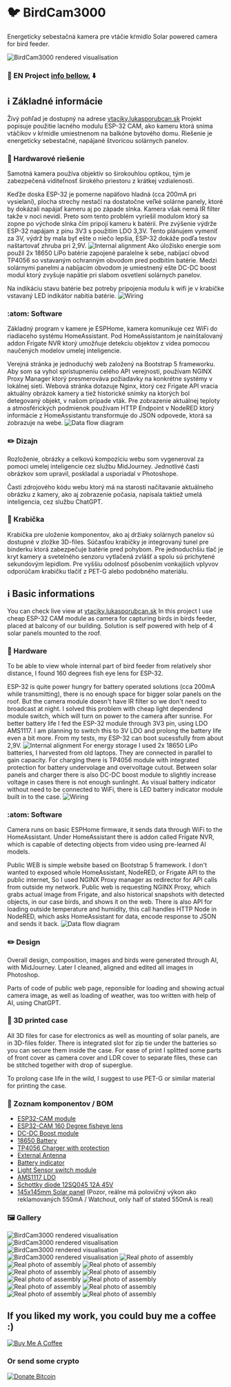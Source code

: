  # :bird: BirdCam3000
Energeticky sebestačná kamera pre vtáčie kŕmidlo
Solar powered camera for bird feeder.

![BirdCam3000 rendered visualisation](Render/render1.png)

### :link: EN Project [info bellow](#english), :arrow_down:

## :information_source:  Základné informácie 
Živý pohľad je dostupný na adrese [vtaciky.lukasporubcan.sk](https://vtaciky.lukasporubcan.sk)
Projekt popisuje použitie lacného modulu ESP-32 CAM, ako kameru ktorá sníma vtáčikov v kŕmidle umiestnenom na balkóne bytového domu. 
Riešenie je energeticky sebestačné, napájané štvoricou solárnych panelov. 

### :hammer: Hardwarové riešenie  
Samotná kamera používa objektív so širokouhlou optikou, tým je zabezpečená viditeľnosť širokého priestoru z krátkej vzdialenosti. 

Keďže doska ESP-32 je pomerne napäťovo hladná (cca 200mA pri vysielaní), plocha strechy nestačí na dostatočne veľké solárne panely, ktoré by dokázali napájať kameru aj po západe slnka. Kamera však nemá IR filter takže v noci nevidí. Preto som tento problém vyriešil modulom ktorý sa zopne po východe slnka čím pripojí kameru k batérií. Pre zvýšenie výdrže ESP-32 napájam z pinu 3V3 s použitím LDO 3,3V. Tento plánujem vymeniť za 3V, výdrž by mala byť ešte o niečo lepšia, ESP-32 dokáže podľa testov naštartovať zhruba pri 2,9V. 
![Internal alignment](Render/render4.png)
Ako úložisko energie som použil 2x 18650 LiPo batérie zapojené paralelne k sebe, nabíjací obvod TP4056 so vstavaným ochranným obvodom pred podbitím batérie. Medzi solárnymi panelmi a nabíjacím obvodom je umiestnený ešte DC-DC boost modul ktorý zvyšuje napätie pri slabom osvetlení solárnych panelov. 

Na indikáciu stavu batérie bez potreby pripojenia modulu k wifi je v krabičke vstavaný LED indikátor nabitia batérie.
![Wiring](img/wiring.png)

### :atom: Software
Základný program v kamere je ESPHome, kamera komunikuje cez WiFi do riadiaceho systému HomeAssistant. Pod HomeAssistantom je nainštalovaný addon Frigate NVR ktorý umožňuje detekciu objektov z videa pomocou naučených modelov umelej inteligencie. 

Verejná stránka je jednoduchý web založený na Bootstrap 5 frameworku. Aby som sa vyhol sprístupneniu celého API verejnosti, používam NGINX Proxy Manager ktorý presmerováva požiadavky na konkrétne systémy v lokálnej sieti. Webová stránka dotazuje Nginx, ktorý cez Frigate API vracia aktuálny obrázok kamery a tiež historické snímky na ktorých bol detegovaný objekt, v našom prípade vták. Pre zobrazenie aktuálnej teploty a atmosférických podmienok používam HTTP Endpoint v NodeRED ktorý informácie z HomeAssistantu transformuje do JSON odpovede, ktorá sa zobrazuje na webe. 
![Data flow diagram](img/data-flow-diagram.jpg)

### :pencil2: Dizajn
Rozloženie, obrázky a celkovú kompozíciu webu som vygeneroval za pomoci umelej inteligencie cez službu MidJourney. Jednotlivé časti obrázkov som upravil, poskladal a usporiadal v Photoshope. 

Časti zdrojového kódu webu ktorý má na starosti načítavanie aktuálneho obrázku z kamery, ako aj zobrazenie počasia, napísala taktiež umelá inteligencia, cez službu ChatGPT. 

### :ice_cube: Krabička
Krabička pre uloženie komponentov, ako aj držiaky solárnych panelov sú dostupné v zložke 3D-files. Súčasťou krabičky je integrovaný tunel pre binderku ktorá zabezpečuje batérie pred pohybom. Pre jednoduchšiu tlač je kryt kamery a svetelného senzoru vytlačená zvlášť a spolu sú prichytené sekundovým lepidlom. 
Pre vyššiu odolnosť pôsobením vonkajších vplyvov odporúčam krabičku tlačiť z PET-G alebo podobného materiálu.





## :information_source:  <span id="english">Basic informations</span>
You can check live view at [vtaciky.lukasporubcan.sk](https://vtaciky.lukasporubcan.sk)
In this project I use cheap ESP-32 CAM module as camera for capturing birds in birds feeder, placed at balcony of our building. 
Solution is self powered with help of 4 solar panels mounted to the roof. 

### :hammer: Hardware 
To be able to view whole internal part of bird feeder from relatively shor distance, I found 160 degrees fish eye lens for ESP-32. 

ESP-32 is quite power hungry for battery operated solutions (cca 200mA while transmitting), there is no enough space for bigger solar panels on the roof. But the camera module doesn't have IR filter so we don't need to broadcast at night. 
I solved this problem with cheap light dependend module switch, which will turn on power to the camera after sunrise. 
For better battery life I fed the ESP-32 module through 3V3 pin, using LDO AMS1117. I am planning to switch this to 3V LDO and prolong the battery life even a bit more. From my tests, my ESP-32 can boot sucessfully from about 2,9V.
![Internal alignment](Render/render4.png)
For energy storage I used 2x 18650 LiPo batteries, I harvested from old laptops. They are connected in parallel to gain capacity. For charging there is TP4056 module with integrated protection for battery undervolage and overvoltage cutout. 
Between solar panels and charger there is also DC-DC boost module to slightly increase voltage in cases there is not enough sunlinght. 
As visual battery indicator without need to be connected to WiFi, there is LED battery indicator module built in to the case.
![Wiring](img/wiring.png)

### :atom: Software
Camera runs on basic ESPHome firmware, it sends data through WiFi to the HomeAssistant. Under HomeAssistant there is addon called Frigate NVR, which is capable of detecting objects from video using pre-learned AI models.

Public WEB is simple website based on Bootstrap 5 framework. I don't wanted to exposed whole HomeAssistant, NodeRED, or Frigate API to the public internet, So I used NGINX Proxy manager as redirector for API calls from outside my network. 
Public web is requesting NGINX Proxy, which grabs actual image from Frigate, and also historical snapshots with detected objects, in our case birds, and shows it on the web. There is also API for loading outside temperature and humidity, this call handles HTTP Node in NodeRED, which asks HomeAssistant for data, encode response to JSON and sends it back.
![Data flow diagram](img/data-flow-diagram.jpg)

### :pencil2: Design
Overall design, composition, images and birds were generated through AI, with MidJourney. Later I cleaned, aligned and edited all images in Photoshop.

Parts of code of public web page, reponsible for loading and showing actual camera image, as well as loading of weather, was too written with help of AI, using ChatGPT.

### :ice_cube: 3D printed case
All 3D files for case for electronics as well as mounting of solar panels, are in 3D-files folder. 
There is integrated slot for zip tie under the batteries so you can secure them inside the case. 
For ease of print I splitted some parts of front cover as camera cover and LDR cover to separate files, these can be stitched together with drop of superglue.

To prolong case life in the wild, I suggest to use PET-G or similar material for printing the case.

### :page_facing_up: Zoznam komponentov / BOM

* [ESP32-CAM module](https://www.aliexpress.com/item/4000348799276.html?spm=a2g0o.order_list.order_list_main.30.4c061802zXo1zr)
* [ESP32-CAM 160 Degree fisheye lens](https://www.aliexpress.com/item/1005004781691725.html?spm=a2g0o.order_list.order_list_main.5.4c061802zXo1zr)
* [DC-DC Boost module](https://www.aliexpress.com/item/4000283425849.html?spm=a2g0o.order_list.order_list_main.67.4c061802zXo1zr)
* [18650 Battery](https://www.aliexpress.com/item/1005004738197878.html?spm=a2g0o.productlist.main.3.6258184f7TppDP&algo_pvid=e26e0aee-ede6-42d6-9d41-d7575a1d2422&algo_exp_id=e26e0aee-ede6-42d6-9d41-d7575a1d2422-1&pdp_ext_f=%7B%22sku_id%22%3A%2212000030294740216%22%7D&pdp_npi=3%40dis%21EUR%219.47%214.27%21%21%21%21%21%40210213c816776870512202271d071e%2112000030294740216%21sea%21SK%21136306844&curPageLogUid=xehQWcii4VON)
* [TP4056 Charger with protection](https://www.aliexpress.com/item/1005004968770726.html?spm=a2g0o.order_list.order_list_main.87.4c061802zXo1zr)
* [External Antenna](https://www.aliexpress.com/item/1005001594173833.html?spm=a2g0o.order_list.order_list_main.259.4c061802zXo1zr)
* [Battery indicator](https://www.aliexpress.com/item/32851338868.html?spm=a2g0o.order_list.order_list_main.140.4c061802zXo1zr)
* [Light Sensor switch module](https://www.aliexpress.com/item/1005004305784785.html?spm=a2g0o.order_list.order_list_main.305.4c061802zXo1zr)
* [AMS1117 LDO](https://www.aliexpress.com/item/32732025305.html?spm=a2g0o.productlist.main.3.1b363674DIoH1K&algo_pvid=b8366f1d-0162-48b0-9f18-bba4cae3270b&algo_exp_id=b8366f1d-0162-48b0-9f18-bba4cae3270b-1&pdp_ext_f=%7B%22sku_id%22%3A%2212000028154574889%22%7D&pdp_npi=3%40dis%21EUR%210.64%210.55%21%21%21%21%21%40211beca116776872496876601d0703%2112000028154574889%21sea%21SK%21136306844&curPageLogUid=fAdGqaDpJNAy)
* [Schottky diode 12SQ045 12A 45V](https://www.aliexpress.com/item/1005004170936042.html?spm=a2g0o.order_list.order_list_main.407.4c061802zXo1zr)
* [145x145mm Solar panel](https://www.aliexpress.com/item/1005004580239797.html?spm=a2g0o.order_list.order_list_main.362.4c061802zXo1zr) (Pozor, reálne má polovičný výkon ako reklamovaných 550mA / Watchout, only half of stated 550mA is real)

### :framed_picture: Gallery
![BirdCam3000 rendered visualisation](Render/render1.png)
![BirdCam3000 rendered visualisation](Render/render2.png)
![BirdCam3000 rendered visualisation](Render/render3.png)
![BirdCam3000 rendered visualisation](Render/render4.png)
![Real photo of assembly](img/23-02-12%2017-55-59%203049.jpg)
![Real photo of assembly](img/23-02-17%2022-24-51%203091.jpg)
![Real photo of assembly](img/23-02-17%2022-24-54%203092.jpg)
![Real photo of assembly](img/23-02-17%2022-24-56%203093.jpg)
![Real photo of assembly](img/23-02-17%2022-25-00%203094.jpg)
![Real photo of assembly](img/23-02-18%2009-45-05%203101.jpg)
![Real photo of assembly](img/23-02-18%2010-11-59%203102.jpg)
![Real photo of assembly](img/23-02-18%2010-22-13%203103.jpg)
![Real photo of assembly](img/23-02-18%2010-22-18%203104.jpg)
![Real photo of assembly](img/23-02-18%2010-22-22%203105.jpg)
![Real photo of assembly](img/23-02-18%2010-22-27%203106.jpg)




## If you liked my work, you could buy me a coffee :)

<a class="" target="_blank" href="https://www.buymeacoffee.com/luc3as"><img src="https://lukasporubcan.sk/images/buymeacoffee.png" alt="Buy Me A Coffee" style="max-width: 217px !important;"></a>

### Or send some crypto

<a class="" target="_blank" href="https://lukasporubcan.sk/donate"><img src="https://lukasporubcan.sk/images/donatebitcoin.png" alt="Donate Bitcoin" style="max-width: 217px !important;"></a>	
				